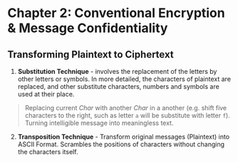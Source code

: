 # Chapter 2: Conventional Encryption & Message Confidentiality

## Transforming Plaintext to Ciphertext

1. **Substitution Technique** - involves the replacement of the letters by other letters or symbols. In more detailed, the characters of plaintext are replaced, and other substitute characters, numbers and symbols are used at their place. 
> Replacing current *Char* with another *Char* in a another (e.g. shift five characters to the right, such as letter `a` will be substitute with letter `f`). Turning intelligible message into meaningless text.
2. **Transposition Technique** - Transform original messages (Plaintext) into ASCII Format. Scrambles the positions of characters without changing the characters itself.